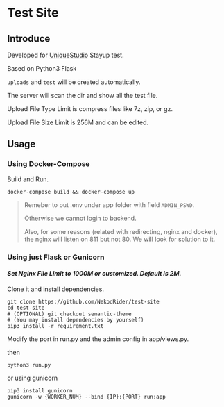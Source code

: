 ﻿# Test Site  

## Introduce

Developed for [UniqueStudio](https://hustunique.com/) Stayup test.

Based on Python3 Flask

`uploads` and `test` will be created automatically.

The server will scan the dir and show all the test file.

Upload File Type Limit is compress files like 7z, zip, or gz.

Upload File Size Limit is 256M and can be edited.

## Usage

### Using Docker-Compose

Build and Run.

```shell
docker-compose build && docker-compose up
```

> Remeber to put .env under app folder with field `ADMIN_PSWD`.
> 
> Otherwise we cannot login to backend.
> 
> Also, for some reasons (related with redirecting, nginx and docker), the nginx will listen on 811 but not 80. We will look for solution to it.

### Using just Flask or Gunicorn

#### *Set Nginx File Limit to 1000M or customized. Default is 2M.*

Clone it and install dependencies.
``` shell
git clone https://github.com/NekodRider/test-site
cd test-site
# (OPTIONAL) git checkout semantic-theme
# (You may install dependencies by yourself)
pip3 install -r requirement.txt
```

Modify the port in run.py and the admin config in app/views.py.

then
```
python3 run.py
```
or using gunicorn
```
pip3 install gunicorn
gunicorn -w {WORKER_NUM} --bind {IP}:{PORT} run:app
```
